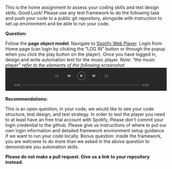This is the home assignment to assess your coding skills and test design skills. Good Luck!
Please use any test framework to do the following task and push your code to a public git repository, alongside with instruction to set up environment and be able to run your code.

**Question:**

Follow the **page object model**. Navigate to [Spotify Web Player](https://open.spotify.com). 
Login from Home page (can login by clicking the “LOG IN” button or through the popup when you click the play button on the player).
Once you have logged in, design and write automation test for the music player.
*Note: "the music player" refer to the elements of the following screenshot*
![spotify web player](/screenshots/music-player.jpg?raw=true "Optional Title")

**Recommendations:**

This is an open question, in your code, we would like to see your code structure, test design, and test strategy.
In order to test the player you need to at least have an free trial account with Spotify, Please don’t commit your login credential to the github.
Please give us instructions of where to put our own login information and detailed framework environment setup guidance if we want to run your code locally.
Bonus question: inside the framework, you are welcome to do more than we asked in the above question to demonstrate you automation skills.

**Please do not make a pull request. Give us a link to your repository instead.**